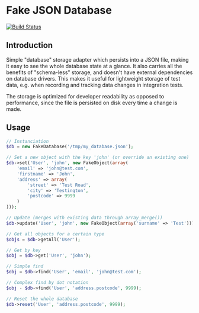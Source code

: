 # Fake JSON Database

[![Build Status](https://api.travis-ci.org/chillu/fakedatabase.png)](https://travis-ci.org/chillu/fakedatabase)

## Introduction

Simple "database" storage adapter which persists into a JSON file, 
making it easy to see the whole database state at a glance.
It also carries all the benefits of "schema-less" storage,
and doesn't have external dependencies on database drivers.
This makes it useful for lightweight storage of test data,
e.g. when recording and tracking data changes in integration tests.

The storage is optimized for developer readability as opposed to 
performance, since the file is persisted on disk every time a change is made.

## Usage

```php
// Instanciation
$db = new FakeDatabase('/tmp/my_database.json');

// Set a new object with the key 'john' (or override an existing one)
$db->set('User', 'john', new FakeObject(array(
	'email' => 'john@test.com', 
	'firstname' => 'John', 
	'address' => array(
		'street' => 'Test Road',
		'city' => 'Testington',
		'postcode' => 9999
	)
)));

// Update (merges with existing data through array_merge())
$db->update('User', 'john', new FakeObject(array('surname' => 'Test')));

// Get all objects for a certain type
$objs = $db->getAll('User');

// Get by key
$obj = $db->get('User', 'john');

// Simple find
$obj = $db->find('User', 'email', 'john@test.com');

// Complex find by dot notation
$obj - $db->find('User', 'address.postcode', 9999);

// Reset the whole database
$db->reset('User', 'address.postcode', 9999);
```